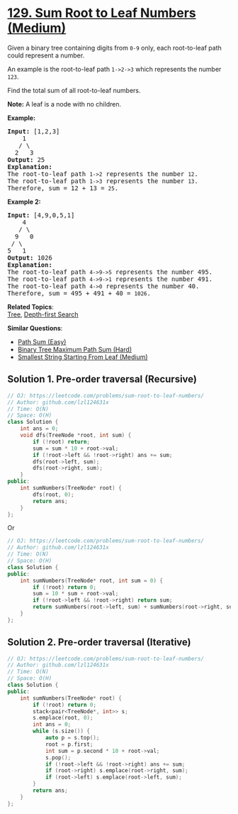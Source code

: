 # [129. Sum Root to Leaf Numbers (Medium)](https://leetcode.com/problems/sum-root-to-leaf-numbers/)

<p>Given a binary tree containing digits from <code>0-9</code> only, each root-to-leaf path could represent a number.</p>

<p>An example is the root-to-leaf path <code>1-&gt;2-&gt;3</code> which represents the number <code>123</code>.</p>

<p>Find the total sum of all root-to-leaf numbers.</p>

<p><strong>Note:</strong>&nbsp;A leaf is a node with no children.</p>

<p><strong>Example:</strong></p>

<pre><strong>Input:</strong> [1,2,3]
    1
   / \
  2   3
<strong>Output:</strong> 25
<strong>Explanation:</strong>
The root-to-leaf path <code>1-&gt;2</code> represents the number <code>12</code>.
The root-to-leaf path <code>1-&gt;3</code> represents the number <code>13</code>.
Therefore, sum = 12 + 13 = <code>25</code>.</pre>

<p><strong>Example 2:</strong></p>

<pre><strong>Input:</strong> [4,9,0,5,1]
    4
   / \
  9   0
&nbsp;/ \
5   1
<strong>Output:</strong> 1026
<strong>Explanation:</strong>
The root-to-leaf path <code>4-&gt;9-&gt;5</code> represents the number 495.
The root-to-leaf path <code>4-&gt;9-&gt;1</code> represents the number 491.
The root-to-leaf path <code>4-&gt;0</code> represents the number 40.
Therefore, sum = 495 + 491 + 40 = <code>1026</code>.</pre>


**Related Topics**:  
[Tree](https://leetcode.com/tag/tree/), [Depth-first Search](https://leetcode.com/tag/depth-first-search/)

**Similar Questions**:
* [Path Sum (Easy)](https://leetcode.com/problems/path-sum/)
* [Binary Tree Maximum Path Sum (Hard)](https://leetcode.com/problems/binary-tree-maximum-path-sum/)
* [Smallest String Starting From Leaf (Medium)](https://leetcode.com/problems/smallest-string-starting-from-leaf/)

## Solution 1. Pre-order traversal (Recursive)

```cpp
// OJ: https://leetcode.com/problems/sum-root-to-leaf-numbers/
// Author: github.com/lzl124631x
// Time: O(N)
// Space: O(H)
class Solution {
    int ans = 0;
    void dfs(TreeNode *root, int sum) {
        if (!root) return;
        sum = sum * 10 + root->val;
        if (!root->left && !root->right) ans += sum;
        dfs(root->left, sum);
        dfs(root->right, sum);
    }
public:
    int sumNumbers(TreeNode* root) {
        dfs(root, 0);
        return ans;
    }
};
```

Or

```cpp
// OJ: https://leetcode.com/problems/sum-root-to-leaf-numbers/
// Author: github.com/lzl124631x
// Time: O(N)
// Space: O(H)
class Solution {
public:
    int sumNumbers(TreeNode* root, int sum = 0) {
        if (!root) return 0;
        sum = 10 * sum + root->val;
        if (!root->left && !root->right) return sum;
        return sumNumbers(root->left, sum) + sumNumbers(root->right, sum);
    }
};
```

## Solution 2. Pre-order traversal (Iterative)

```cpp
// OJ: https://leetcode.com/problems/sum-root-to-leaf-numbers/
// Author: github.com/lzl124631x
// Time: O(N)
// Space: O(H)
class Solution {
public:
    int sumNumbers(TreeNode* root) {
        if (!root) return 0;
        stack<pair<TreeNode*, int>> s;
        s.emplace(root, 0);
        int ans = 0;
        while (s.size()) {
            auto p = s.top();
            root = p.first;
            int sum = p.second * 10 + root->val;
            s.pop();
            if (!root->left && !root->right) ans += sum;
            if (root->right) s.emplace(root->right, sum);
            if (root->left) s.emplace(root->left, sum);
        }
        return ans;
    }
};
```